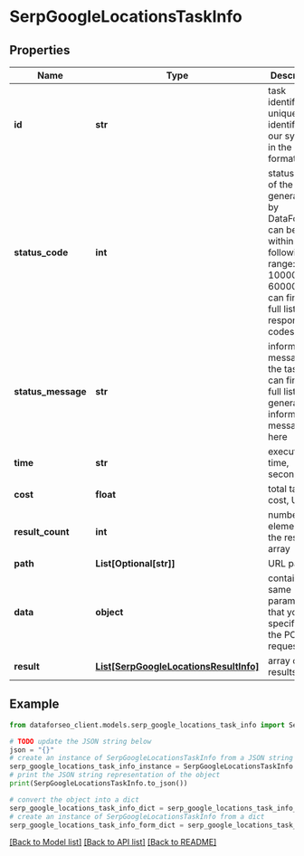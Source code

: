 # SerpGoogleLocationsTaskInfo


## Properties

Name | Type | Description | Notes
------------ | ------------- | ------------- | -------------
**id** | **str** | task identifier unique task identifier in our system in the UUID format | [optional] 
**status_code** | **int** | status code of the task generated by DataForSEO, can be within the following range: 10000-60000 you can find the full list of the response codes here | [optional] 
**status_message** | **str** | informational message of the task you can find the full list of general informational messages here | [optional] 
**time** | **str** | execution time, seconds | [optional] 
**cost** | **float** | total tasks cost, USD | [optional] 
**result_count** | **int** | number of elements in the result array | [optional] 
**path** | **List[Optional[str]]** | URL path | [optional] 
**data** | **object** | contains the same parameters that you specified in the POST request | [optional] 
**result** | [**List[SerpGoogleLocationsResultInfo]**](SerpGoogleLocationsResultInfo.md) | array of results | [optional] 

## Example

```python
from dataforseo_client.models.serp_google_locations_task_info import SerpGoogleLocationsTaskInfo

# TODO update the JSON string below
json = "{}"
# create an instance of SerpGoogleLocationsTaskInfo from a JSON string
serp_google_locations_task_info_instance = SerpGoogleLocationsTaskInfo.from_json(json)
# print the JSON string representation of the object
print(SerpGoogleLocationsTaskInfo.to_json())

# convert the object into a dict
serp_google_locations_task_info_dict = serp_google_locations_task_info_instance.to_dict()
# create an instance of SerpGoogleLocationsTaskInfo from a dict
serp_google_locations_task_info_form_dict = serp_google_locations_task_info.from_dict(serp_google_locations_task_info_dict)
```
[[Back to Model list]](../README.md#documentation-for-models) [[Back to API list]](../README.md#documentation-for-api-endpoints) [[Back to README]](../README.md)


